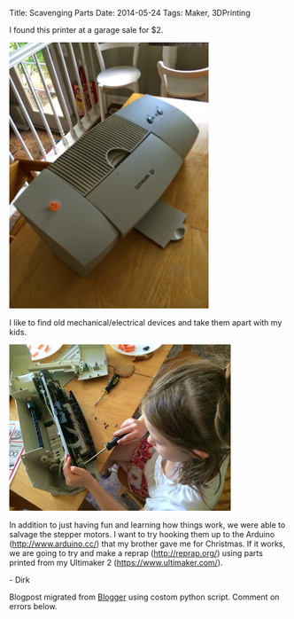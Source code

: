 Title: Scavenging Parts
Date: 2014-05-24
Tags: Maker, 3DPrinting

I found this printer at a garage sale for $2.  

![./images/blogger-image-881123768.jpg](../images/blogger-image-881123768.jpg)

I like to find old mechanical/electrical devices and take them apart with my
kids.  

![./images/blogger-image-272658734.jpg](../images/blogger-image-272658734.jpg)

In addition to just having fun and learning how things work, we were able to
salvage the stepper motors.  I want to try hooking them up to the Arduino
(<http://www.arduino.cc/>) that my brother gave me for Christmas.  If it
works, we are going to try and make a reprap (<http://reprap.org/>) using
parts printed from my Ultimaker 2 (<https://www.ultimaker.com/>).  

\- Dirk  


Blogpost migrated from [Blogger](https://apprenticemaker.blogspot.com/2014/05/scavaging-parts.html) using costom python script. Comment on errors below.
